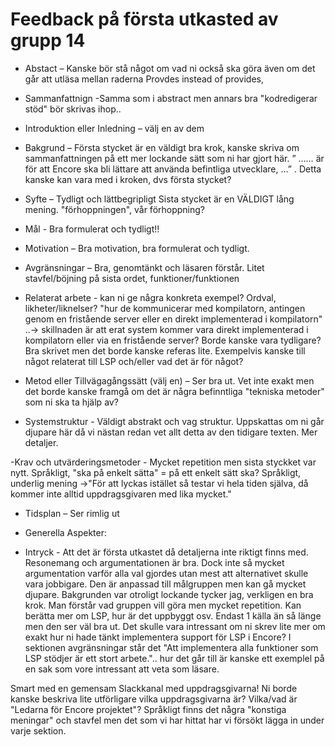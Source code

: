 # Feedback på första utkasted av grupp 14

- Abstact – Kanske bör stå något om vad ni också ska göra även om det går att utläsa mellan raderna
Provdes instead of provides,

- Sammanfattnign -Samma som i abstract men annars bra
"kodredigerar stöd" bör skrivas ihop..

- Introduktion eller Inledning – välj en av dem

- Bakgrund – Första stycket är en väldigt bra krok, kanske skriva om sammanfattningen på ett mer lockande sätt som ni har gjort här.
” …… är för att Encore ska bli lättare att använda befintliga utvecklare, …” . Detta kanske kan vara med i kroken, dvs första stycket?

- Syfte – Tydligt och lättbegripligt
Sista stycket är en VÄLDIGT lång mening.
"förhoppningen", vår förhoppning?

- Mål -  Bra formulerat och tydligt!!

- Motivation – Bra motivation, bra formulerat och tydligt.

- Avgränsningar – Bra, genomtänkt och läsaren förstår. Litet stavfel/böjning på sista ordet, funktioner/funktionen

- Relaterat arbete -  kan ni ge några konkreta exempel? Ordval, likheter/liknelser?
"hur de kommunicerar med kompilatorn, antingen
genom en fristående server eller en direkt implementerad i kompilatorn" ..-> skillnaden är att erat system kommer vara direkt implementerad i kompilatorn eller via en fristående server? Borde kanske vara tydligare?
Bra skrivet men det borde kanske referas lite. Exempelvis kanske till något relaterat till LSP och/eller vad det är för något?


- Metod eller Tillvägagångssätt (välj en) – Ser bra ut. Vet inte exakt men det borde kanske framgå om det är några befinntliga "tekniska metoder" som ni ska ta hjälp av?  

- Systemstruktur -   Väldigt abstrakt och vag struktur. Uppskattas om ni går djupare här då vi nästan redan vet allt detta av den tidigare texten. Mer detaljer.

-Krav och utvärderingsmetoder -  Mycket repetition men sista styckket var nytt.
Språkligt, "ska på enkelt sätta" = på ett enkelt sätt ska?
Språkligt, underlig mening ->"För att lyckas istället så testar vi hela
tiden själva, då kommer inte alltid uppdragsgivaren med lika mycket."

- Tidsplan – Ser rimlig ut

- Generella Aspekter:
 - Intryck - Att det är första utkastet då detaljerna inte riktigt finns med. Resonemang och argumentationen är bra. Dock inte så mycket argumentation varför alla val gjordes utan mest att alternativet skulle vara jobbigare. Den är anpassad till målgruppen men kan gå mycket djupare. Bakgrunden var otroligt lockande tycker jag, verkligen en bra krok.  Man förstår vad gruppen vill göra men mycket repetition. Kan berätta mer om LSP, hur är det uppbyggt osv. Endast 1 källa än så länge men den ser väl bra ut. Det skulle vara intressant om ni skrev lite mer om exakt hur ni hade tänkt implementera support för LSP i Encore?
 I sektionen avgränsningar står det "Att implementera alla funktioner som LSP stödjer är ett stort arbete.".. hur det går till är kanske ett exemplel på en sak som vore intressant att veta som läsare.

 Smart med en gemensam Slackkanal med uppdragsgivarna!
 Ni borde kanske beskriva lite utförligare vilka uppdragsgivarna är? Vilka/vad är "Ledarna för Encore projektet"?
 Språkligt finns det några "konstiga meningar" och stavfel men det som vi har hittat har vi försökt lägga in under varje sektion.
